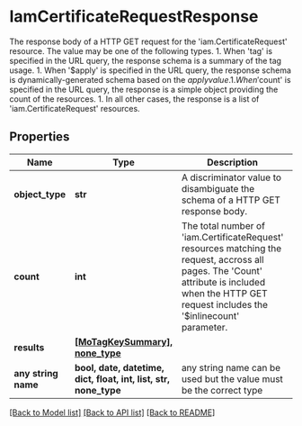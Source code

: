 # IamCertificateRequestResponse

The response body of a HTTP GET request for the 'iam.CertificateRequest' resource. The value may be one of the following types. 1. When 'tag' is specified in the URL query, the response schema     is a summary of the tag usage. 1. When '$apply' is specified in the URL query, the response schema     is dynamically-generated schema based on the $apply value. 1. When '$count' is specified in the URL query, the response is     a simple object providing the count of the resources. 1. In all other cases, the response is a list of 'iam.CertificateRequest' resources.
## Properties
Name | Type | Description | Notes
------------ | ------------- | ------------- | -------------
**object_type** | **str** | A discriminator value to disambiguate the schema of a HTTP GET response body. | 
**count** | **int** | The total number of &#39;iam.CertificateRequest&#39; resources matching the request, accross all pages. The &#39;Count&#39; attribute is included when the HTTP GET request includes the &#39;$inlinecount&#39; parameter. | [optional] 
**results** | [**[MoTagKeySummary], none_type**](MoTagKeySummary.md) |  | [optional] 
**any string name** | **bool, date, datetime, dict, float, int, list, str, none_type** | any string name can be used but the value must be the correct type | [optional]

[[Back to Model list]](../README.md#documentation-for-models) [[Back to API list]](../README.md#documentation-for-api-endpoints) [[Back to README]](../README.md)


